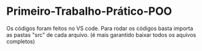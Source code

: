# Primeiro-Trabalho-Prático-POO
Os códigos foram feitos no VS code.
Para rodar os códigos basta importa as pastas "src" de cada arquivo.
(é mais garantido baixar todos os aquivos completos)
